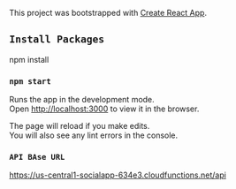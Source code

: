 This project was bootstrapped with [Create React App](https://github.com/facebook/create-react-app).

## `Install Packages`

npm install

### `npm start`

Runs the app in the development mode.<br />
Open [http://localhost:3000](http://localhost:3000) to view it in the browser.

The page will reload if you make edits.<br />
You will also see any lint errors in the console.

### `API BAse URL`
https://us-central1-socialapp-634e3.cloudfunctions.net/api



